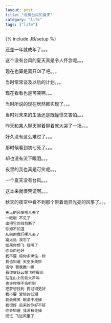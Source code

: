 ```yaml
---
layout: post
title: "没有台风的夏天"
category: "life"
tags: ["life"]
---
```

{% include JB/setup %}

还差一年就成年了。。。

这个没有台风的夏天真是令人怀念呢。。。

现在也算是离开OI了吧。。。

当时常常谈及以后的计划。。。

现在看看也是可笑啊。。。

当时所说的现在居然都实现了。。。

当时对未来的生活还是既憧憬又害怕。。。

昨天和某人聊天聊着聊着就大哭了一场。。。

好久没有这么难过了。。。

那时候看到初七死了。。。

却也没有流下眼泪。。。

夜里的我也真是可笑呢。。。

一个夏天没有台风。。。

这本来就很荒诞啊。。。

秋天的夜空中看不到那个带着诡异光亮的风筝了。。。

	天上的风筝哪儿去了
	一眨眼 不见了
	谁把它的线剪断了
	你知不知道
	从前的我们哪儿去了
	路太远 我忘了
	如果你想飞 我明了
	你自由也好
	我不要 将你多绑住一秒
	我也知道 天空多美妙
	请你 替我瞧一瞧
	看你穿跃云端飞得很高
	站在山上的我大声叫
	也许你呀不会听到
	把梦想找到 要过得更好
	我不要 爱情的低潮
	我会微笑 眼泪不准掉
	我很好 后来的你好不好
	你会知道 我没有走掉
	回忆 飞进风里了
